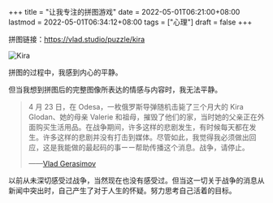 +++
title = "让我专注的拼图游戏"
date = 2022-05-01T06:21:00+08:00
lastmod = 2022-05-01T06:34:12+08:00
tags = ["心理"]
draft = false
+++

拼图链接：<https://vlad.studio/puzzle/kira>

![](https://images.yidajiabei.xyz/puzzles-kira.png 'Kira')

拼图的过程中，我感到内心的平静。

但当我想到拼图后的完整图像所表达的情感与内容时，我无法平静。

> 4 月 23 日，在 Odesa，一枚俄罗斯导弹随机击毙了三个月大的 Kira Glodan、她的母亲 Valerie 和祖母，摧毁了他们的家，当时她的父亲正在外面购买生活用品。在战争期间，许多这样的悲剧发生，有时候每天都在发生。许多这样的悲剧并没有打击到媒体。尽管如此，我觉得我必须做出回应，这是我能做的最起码的事ーー帮助传播这个消息。战争，请停止。
>
> ——[Vlad Gerasimov](https://vlad.studio/wallpaper/kira)

以前从未深切感受过战争，当然现在也没有感受过。但当这一切关于战争的消息从新闻中突出时，自己产生了对于人生的怀疑。努力思考自己活着的目标。
